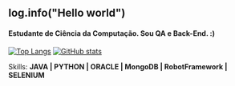 ## log.info("Hello world")
<h4>Estudante de Ciência da Computação. Sou QA e Back-End. :)</h4>
  
[![Top Langs](https://github-readme-stats.vercel.app/api/top-langs/?username=yasmincsouza&langs_count=8&layout=donut&theme=tokyonight&hide_title=true)](https://github.com/anuraghazra/github-readme-stats)
[![GitHub stats](https://github-readme-stats.vercel.app/api?username=yasmincsouza&theme=tokyonight&hide_title=false&line_height=35&hide=stars,contribs&show_icons=true&&count_private=true)](https://github.com/anuraghazra/github-readme-stats)

Skills:
**JAVA | PYTHON | ORACLE | MongoDB | RobotFramework | SELENIUM**
